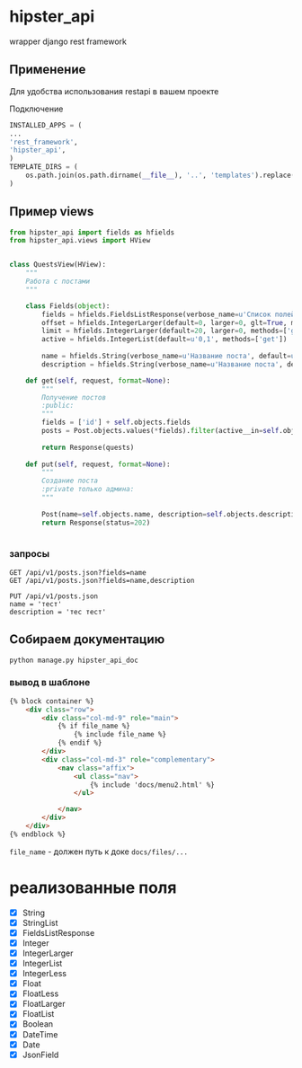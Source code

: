 # hipster_api
wrapper django rest framework

## Применение
Для удобства использования restapi в вашем проекте

Подключение
```python
INSTALLED_APPS = (
...
'rest_framework',
'hipster_api',
)
TEMPLATE_DIRS = (
    os.path.join(os.path.dirname(__file__), '..', 'templates').replace('\\', '/'),
)
```


## Пример views
```python
from hipster_api import fields as hfields
from hipster_api.views import HView


class QuestsView(HView):
    """
    Работа с постами
    """

    class Fields(object):
        fields = hfields.FieldsListResponse(verbose_name=u'Список полей через запятую', methods=['get'])
        offset = hfields.IntegerLarger(default=0, larger=0, glt=True, methods=['get'])
        limit = hfields.IntegerLarger(default=20, larger=0, methods=['get'])
        active = hfields.IntegerList(default=u'0,1', methods=['get'])
        
        name = hfields.String(verbose_name=u'Название поста', default=u'', methods=['put'])
        description = hfields.String(verbose_name=u'Название поста', default=u'', methods=['put'])

    def get(self, request, format=None):
        """
        Получение постов
        :public:
        """
        fields = ['id'] + self.objects.fields
        posts = Post.objects.values(*fields).filter(active__in=self.objects.active)[self.objects.offset:self.objects.limit]
        
        return Response(quests)
        
    def put(self, request, format=None):
        """
        Создание поста
        :private только админа:
        """
        
        Post(name=self.objects.name, description=self.objects.description).save()
        return Response(status=202)
        
```

### запросы
```
GET /api/v1/posts.json?fields=name
GET /api/v1/posts.json?fields=name,description

PUT /api/v1/posts.json
name = 'тест'
description = 'тес тест'

```

## Собираем документацию 
`python manage.py hipster_api_doc`

### вывод в шаблоне 

```html
{% block container %}
    <div class="row">
        <div class="col-md-9" role="main">
            {% if file_name %}
                {% include file_name %}
            {% endif %}
        </div>
        <div class="col-md-3" role="complementary">
            <nav class="affix">
                <ul class="nav">
                    {% include 'docs/menu2.html' %}
                </ul>

            </nav>
        </div>
    </div>
{% endblock %}
```

`file_name` - должен путь к доке `docs/files/...`

# реализованные поля

* [x] String
* [x] StringList
* [x] FieldsListResponse
* [x] Integer
* [x] IntegerLarger
* [x] IntegerList
* [x] IntegerLess
* [x] Float
* [x] FloatLess
* [x] FloatLarger
* [x] FloatList
* [x] Boolean
* [x] DateTime
* [x] Date
* [x] JsonField
